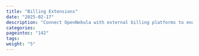 ```yaml
---
title: "Billing Extensions"
date: "2025-02-17"
description: "Connect OpenNebula with external billing platforms to enable usage-based pricing and customer management:"
categories:
pageintoc: "142"
tags:
weight: "5"
---
```


<a id="whmcs-tenants"></a>

<a id="whmcs-tenants-index"></a>

<!--# WHMCS Tenants Module (EE) -->
